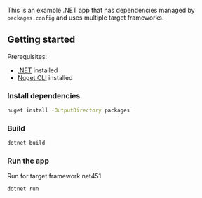 This is an example .NET app that has dependencies managed by `packages.config` and uses multiple target frameworks.

## Getting started

Prerequisites:

- [.NET](https://dotnet.microsoft.com/download) installed
- [Nuget CLI](https://docs.microsoft.com/en-us/nuget/install-nuget-client-tools#nugetexe-cli) installed

### Install dependencies

```bash
nuget install -OutputDirectory packages
```

### Build

```bash
dotnet build
```

### Run the app

Run for target framework net451

```bash
dotnet run
```
